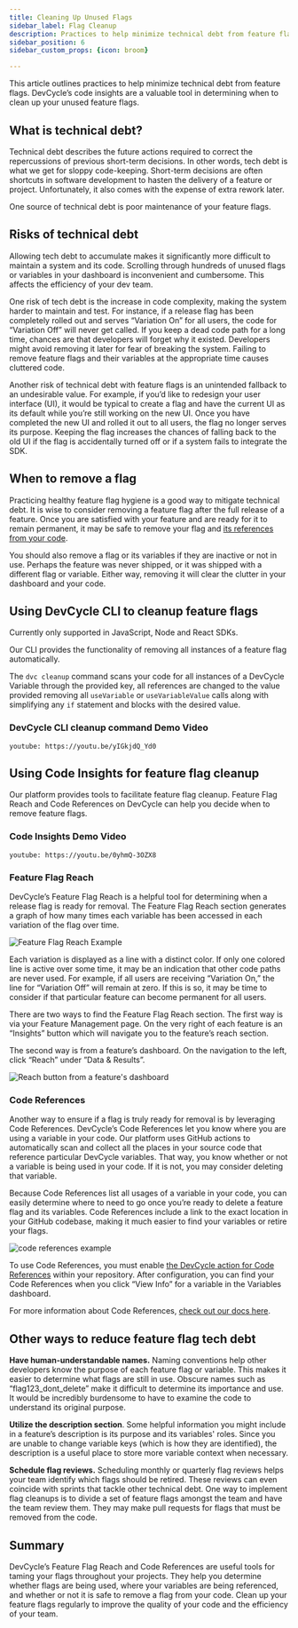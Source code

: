 ```yaml
---
title: Cleaning Up Unused Flags
sidebar_label: Flag Cleanup
description: Practices to help minimize technical debt from feature flags
sidebar_position: 6
sidebar_custom_props: {icon: broom}

---
```


This article outlines practices to help minimize technical debt from feature flags. DevCycle’s code insights are a valuable tool in determining when to clean up your unused feature flags.

## What is technical debt?

Technical debt describes the future actions required to correct the repercussions of previous short-term decisions. In other words, tech debt is what we get for sloppy code-keeping. Short-term decisions are often shortcuts in software development to hasten the delivery of a feature or project. Unfortunately, it also comes with the expense of extra rework later.

One source of technical debt is poor maintenance of your feature flags.

## Risks of technical debt

Allowing tech debt to accumulate makes it significantly more difficult to maintain a system and its code. Scrolling through hundreds of unused flags or variables in your dashboard is inconvenient and cumbersome. This affects the efficiency of your dev team. 

One risk of tech debt is the increase in code complexity, making the system harder to maintain and test. For instance, if a release flag has been completely rolled out and serves “Variation On” for all users, the code for “Variation Off” will never get called. If you keep a dead code path for a long time, chances are that developers will forget why it existed. Developers might avoid removing it later for fear of breaking the system. Failing to remove feature flags and their variables at the appropriate time causes cluttered code.

Another risk of technical debt with feature flags is an unintended fallback to an undesirable value. For example, if you’d like to redesign your user interface (UI), it would be typical to create a flag and have the current UI as its default while you’re still working on the new UI. Once you have completed the new UI and rolled it out to all users, the flag no longer serves its purpose. Keeping the flag increases the chances of falling back to the old UI if the flag is accidentally turned off or if a system fails to integrate the SDK.

## When to remove a flag

Practicing healthy feature flag hygiene is a good way to mitigate technical debt. It is wise to consider removing a feature flag after the full release of a feature. Once you are satisfied with your feature and are ready for it to remain permanent, it may be safe to remove your flag and [its references from your code](#code-references).

You should also remove a flag or its variables if they are inactive or not in use. Perhaps the feature was never shipped, or it was shipped with a different flag or variable. Either way, removing it will clear the clutter in your dashboard and your code.

## Using DevCycle CLI to cleanup feature flags

Currently only supported in JavaScript, Node and React SDKs.

Our CLI provides the functionality of removing all instances of a feature flag automatically. 

The `dvc cleanup` command scans your code for all instances of a DevCycle Variable through the provided key, all references are changed to the value provided removing all `useVariable` or `useVariableValue` calls along with simplifying any `if` statement and blocks with the desired value. 

### DevCycle CLI cleanup command Demo Video
`youtube: https://youtu.be/yIGkjdQ_Yd0`

## Using Code Insights for feature flag cleanup

Our platform provides tools to facilitate feature flag cleanup. Feature Flag Reach and Code References on DevCycle can help you decide when to remove feature flags.
### Code Insights Demo Video
`youtube: https://youtu.be/0yhmQ-3OZX8`

### Feature Flag Reach

DevCycle’s Feature Flag Reach is a helpful tool for determining when a release flag is ready for removal. The Feature Flag Reach section generates a graph of how many times each variable has been accessed in each variation of the flag over time.

![Feature Flag Reach Example](/oct-2022-reach.png)

Each variation is displayed as a line with a distinct color. If only one colored line is active over some time, it may be an indication that other code paths are never used. For example, if all users are receiving “Variation On,” the line for “Variation Off” will remain at zero. If this is so, it may be time to consider if that particular feature can become permanent for all users.

There are two ways to find the Feature Flag Reach section. The first way is via your Feature Management page. On the very right of each feature is an “Insights” button which will navigate you to the feature’s reach section. 

The second way is from a feature’s dashboard. On the navigation to the left, click “Reach” under ”Data & Results”.

![Reach button from a feature's dashboard](/june-2022-reach-feature-dashboard.png)

### Code References

Another way to ensure if a flag is truly ready for removal is by leveraging Code References. DevCycle’s Code References let you know where you are using a variable in your code. Our platform uses GitHub actions to automatically scan and collect all the places in your source code that reference particular DevCycle variables. That way, you know whether or not a variable is being used in your code. If it is not, you may consider deleting that variable. 

Because Code References list all usages of a variable in your code, you can easily determine where to need to go once you’re ready to delete a feature flag and its variables. Code References include a link to the exact location in your GitHub codebase, making it much easier to find your variables or retire your flags.

![code references example](/march-2022-code-refs.png)

To use Code References, you must enable [the DevCycle action for Code References](/integrations/github/feature-usage-action) within your repository. After configuration, you can find your Code References when you click “View Info” for a variable in the Variables dashboard.

For more information about Code References, [check out our docs here](/essentials/variables).

## Other ways to reduce feature flag tech debt

**Have human-understandable names.** Naming conventions help other developers know the purpose of each feature flag or variable. This makes it easier to determine what flags are still in use. Obscure names such as “flag123_dont_delete” make it difficult to determine its importance and use. It would be incredibly burdensome to have to examine the code to understand its original purpose.

**Utilize the description section**. Some helpful information you might include in a feature’s description is its purpose and its variables' roles. Since you are unable to change variable keys (which is how they are identified), the description is a useful place to store more variable context when necessary.

**Schedule flag reviews.** Scheduling monthly or quarterly flag reviews helps your team identify which flags should be retired. These reviews can even coincide with sprints that tackle other technical debt. One way to implement flag cleanups is to divide a set of feature flags amongst the team and have the team review them. They may make pull requests for flags that must be removed from the code.

## Summary

DevCycle’s Feature Flag Reach and Code References are useful tools for taming your flags throughout your projects. They help you determine whether flags are being used, where your variables are being referenced, and whether or not it is safe to remove a flag from your code. Clean up your feature flags regularly to improve the quality of your code and the efficiency of your team.